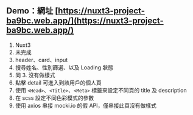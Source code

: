 ## Demo：網址 [https://nuxt3-project-ba9bc.web.app/](https://nuxt3-project-ba9bc.web.app/)

1. Nuxt3
2. 未完成
3. header、card、input
4. 搜尋姓名、性別篩選、以及 Loading 狀態
5. 同 3. 沒有做樣式
6. 點擊 detail 可進入到該用戶的個人頁
7. 使用 `<Head>`、`<Title>`、`<Meta>` 標籤來設定不同頁的 title 及 description
8. 在 scss 設定不同色彩模式的參數
9. 使用 axios 串接 mocki.io 的假 API，僅串接此頁沒有做樣式
